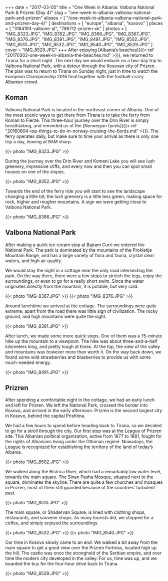 +++
date    = "2017-03-05"
title   = "One Week in Albania: Valbona National Park & Prizren (Day 4)"
slug    = "one-week-in-albania-valbona-national-park-and-prizren"
aliases = [ "/one-week-in-albania-valbona-national-park-and-prizren-day-4/" ]
destinations = [ "europe", "albania", "kosovo" ]
places = [ "3184193-valbone-al", "786712-prizren-xk" ]
photos = [
  "IMG_8323.JPG", "IMG_8352.JPG", "IMG_8366.JPG", "IMG_8367.JPG", "IMG_8376.JPG",
  "IMG_8391.JPG", "IMG_8491.JPG", "IMG_8502.JPG", "IMG_8510.JPG", "IMG_8532.JPG",
  "IMG_8540.JPG", "IMG_8529.JPG"
]
cover = "IMG_8529.JPG"
+++
After enjoying [Albania’s beaches]({{< ref "20170302-one-week-in-albania-the-beaches.md" >}}), we returned to Tirana for a short night. The next day we would embark on a two-day trip to Valbona National Park, with a detour through the Kosovan city of Prizren. The plan was to return to Tirana on Sunday night, just in time to watch the European Championship 2016 final together with the football-crazy Albanian crowd.
<!--more-->
## Koman
Valbona National Park is located in the northeast corner of Albania. One of the most scenic ways to get there from Tirana is to take the ferry from Koman to Fierzë. This three-hour journey over the Drin River is simply breathtaking, and reminded us of the [Norwegian fjords]({{< ref "20160604-top-things-to-do-in-norway-cruising-the-fjords.md" >}}). The ferry operates daily, but make sure to time your arrival as there is only one trip a day, leaving at 9AM sharp.

{{< photo "IMG_8323.JPG" >}}

During the journey over the Drin River and Komani Lake you will see lush greenery, impressive cliffs, and every now and then you can spot small houses on one of the slopes.

{{< photo "IMG_8352.JPG" >}}

Towards the end of the ferry ride you will start to see the landscape changing a little bit; the lush greenery is a little less green, making space for rock, higher and rougher mountains. A sign we were getting close to Valbona National Park.

{{< photo "IMG_8366.JPG" >}}

## Valbona National Park
After making a quick ice-cream stop at Bajram Curri we entered the National Park. The park is dominated by the mountains of the Prokletije Mountain Range, and has a large variety of flora and fauna, crystal clear waters, and high air quality.

We would stay the night in a cottage near the only road intersecting the park. On the way there, there were a few stops to stretch the legs, enjoy the surroundings, or even to go for a really short swim. Since the water originates directly from the mountain, it is potable, but very cold.

{{< photo "IMG_8367.JPG" >}}
{{< photo "IMG_8376.JPG" >}}

Around lunchtime we arrived at the cottage. The surroundings were quite extreme; apart from the road there was little sign of civilization. The rocky ground, and high mountains were quite the sight.

{{< photo "IMG_8391.JPG" >}}

After lunch, we made some more quick stops. One of them was a 75-minute hike up the mountain to a viewpoint. The hike was about three-and-a-half kilometers long, and pretty tough at times. At the top, the view of the valley and mountains was however more than worth it. On the way back down, we found some wild strawberries and blueberries to provide us with some much-needed energy.

{{< photo "IMG_8491.JPG" >}}

## Prizren
After spending a comfortable night in the cottage, we had an early lunch and left for Prizren. We left the National Park, crossed the border into Kosovo, and arrived in the early afternoon. Prizren is the second largest city in Kosovo, behind the capital Prishtina.

We had a few hours to spend before heading back to Tirana, so we decided to go for a stroll through the city. Our first stop was at the League of Prizren site. This Albanian political organization, active from 1877 to 1881, fought for the rights of Albanians living under the Ottoman regime. Nowadays, the League is recognized for establishing the territory of the land of today’s Albania.

{{< photo "IMG_8502.JPG" >}}

We walked along the Bistrica River, which had a remarkably low water level, towards the main square. The Sinan Pasha Mosque, situated next to the square, dominates the skyline. There are quite a few churches and mosques in Prizren, most of them still guarded because of the countries’ turbulent past.

{{< photo "IMG_8510.JPG" >}}

The main square, or Shadervan Square, is lined with clothing shops, restaurants, and souvenir shops. As many tourists did, we stopped for a coffee, and simply enjoyed the surroundings.

{{< photo "IMG_8532.JPG" >}}
{{< photo "IMG_8540.JPG" >}}

Our time in Kosovo slowly came to an end. We walked a bit away from the main square to get a good view over the Prizren Fortress, located high up the hill. The castle was once the stronghold of the Serbian empire, and over time the modern city developed in the valley. For us, time was up, and we boarded the bus for the four-hour drive back to Tirana.

{{< photo "IMG_8529.JPG" >}}